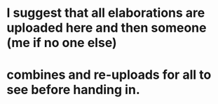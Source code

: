 # I suggest that all elaborations are uploaded here and then someone (me if no one else)
# combines and re-uploads for all to see before handing in.
